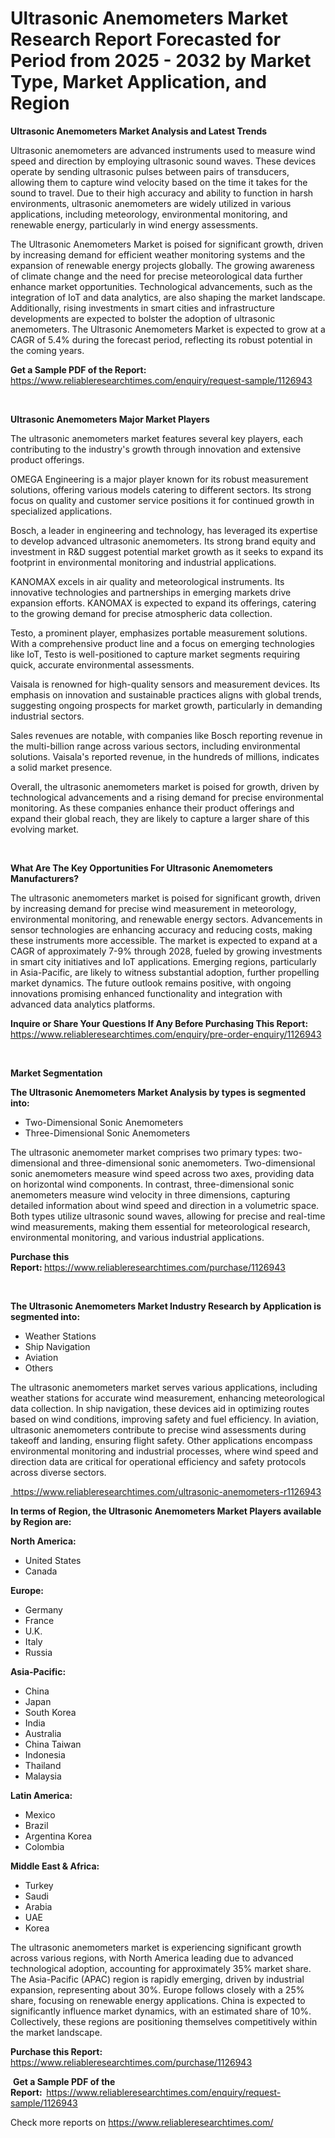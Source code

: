 <p><h1>Ultrasonic Anemometers Market Research Report Forecasted for Period from 2025 -  2032 by Market Type, Market Application, and Region</h1></p><p><strong>Ultrasonic Anemometers Market Analysis and Latest Trends</strong></p>
<p><p>Ultrasonic anemometers are advanced instruments used to measure wind speed and direction by employing ultrasonic sound waves. These devices operate by sending ultrasonic pulses between pairs of transducers, allowing them to capture wind velocity based on the time it takes for the sound to travel. Due to their high accuracy and ability to function in harsh environments, ultrasonic anemometers are widely utilized in various applications, including meteorology, environmental monitoring, and renewable energy, particularly in wind energy assessments.</p><p>The Ultrasonic Anemometers Market is poised for significant growth, driven by increasing demand for efficient weather monitoring systems and the expansion of renewable energy projects globally. The growing awareness of climate change and the need for precise meteorological data further enhance market opportunities. Technological advancements, such as the integration of IoT and data analytics, are also shaping the market landscape. Additionally, rising investments in smart cities and infrastructure developments are expected to bolster the adoption of ultrasonic anemometers. The Ultrasonic Anemometers Market is expected to grow at a CAGR of 5.4% during the forecast period, reflecting its robust potential in the coming years.</p></p>
<p><strong>Get a Sample PDF of the Report:&nbsp;</strong> <a href="https://www.reliableresearchtimes.com/enquiry/request-sample/1126943?utm_campaign=2183&utm_medium=2&utm_source=Github&utm_content=ia&utm_term=21022025&utm_id=ultrasonic-anemometers">https://www.reliableresearchtimes.com/enquiry/request-sample/1126943</a></p>
<p>&nbsp;</p>
<p><strong>Ultrasonic Anemometers Major Market Players</strong></p>
<p><p>The ultrasonic anemometers market features several key players, each contributing to the industry's growth through innovation and extensive product offerings. </p><p>OMEGA Engineering is a major player known for its robust measurement solutions, offering various models catering to different sectors. Its strong focus on quality and customer service positions it for continued growth in specialized applications.</p><p>Bosch, a leader in engineering and technology, has leveraged its expertise to develop advanced ultrasonic anemometers. Its strong brand equity and investment in R&D suggest potential market growth as it seeks to expand its footprint in environmental monitoring and industrial applications.</p><p>KANOMAX excels in air quality and meteorological instruments. Its innovative technologies and partnerships in emerging markets drive expansion efforts. KANOMAX is expected to expand its offerings, catering to the growing demand for precise atmospheric data collection.</p><p>Testo, a prominent player, emphasizes portable measurement solutions. With a comprehensive product line and a focus on emerging technologies like IoT, Testo is well-positioned to capture market segments requiring quick, accurate environmental assessments.</p><p>Vaisala is renowned for high-quality sensors and measurement devices. Its emphasis on innovation and sustainable practices aligns with global trends, suggesting ongoing prospects for market growth, particularly in demanding industrial sectors.</p><p>Sales revenues are notable, with companies like Bosch reporting revenue in the multi-billion range across various sectors, including environmental solutions. Vaisala's reported revenue, in the hundreds of millions, indicates a solid market presence.</p><p>Overall, the ultrasonic anemometers market is poised for growth, driven by technological advancements and a rising demand for precise environmental monitoring. As these companies enhance their product offerings and expand their global reach, they are likely to capture a larger share of this evolving market.</p></p>
<p>&nbsp;</p>
<p><strong>What Are The Key Opportunities For Ultrasonic Anemometers Manufacturers?</strong></p>
<p><p>The ultrasonic anemometers market is poised for significant growth, driven by increasing demand for precise wind measurement in meteorology, environmental monitoring, and renewable energy sectors. Advancements in sensor technologies are enhancing accuracy and reducing costs, making these instruments more accessible. The market is expected to expand at a CAGR of approximately 7-9% through 2028, fueled by growing investments in smart city initiatives and IoT applications. Emerging regions, particularly in Asia-Pacific, are likely to witness substantial adoption, further propelling market dynamics. The future outlook remains positive, with ongoing innovations promising enhanced functionality and integration with advanced data analytics platforms.</p></p>
<p><strong>Inquire or Share Your Questions If Any Before Purchasing This Report:</strong> <a href="https://www.reliableresearchtimes.com/enquiry/pre-order-enquiry/1126943?utm_campaign=2183&utm_medium=2&utm_source=Github&utm_content=ia&utm_term=21022025&utm_id=ultrasonic-anemometers">https://www.reliableresearchtimes.com/enquiry/pre-order-enquiry/1126943</a></p>
<p>&nbsp;</p>
<p><strong>Market Segmentation</strong></p>
<p><strong>The Ultrasonic Anemometers Market Analysis by types is segmented into:</strong></p>
<p><ul><li>Two-Dimensional Sonic Anemometers</li><li>Three-Dimensional Sonic Anemometers</li></ul></p>
<p><p>The ultrasonic anemometer market comprises two primary types: two-dimensional and three-dimensional sonic anemometers. Two-dimensional sonic anemometers measure wind speed across two axes, providing data on horizontal wind components. In contrast, three-dimensional sonic anemometers measure wind velocity in three dimensions, capturing detailed information about wind speed and direction in a volumetric space. Both types utilize ultrasonic sound waves, allowing for precise and real-time wind measurements, making them essential for meteorological research, environmental monitoring, and various industrial applications.</p></p>
<p><strong>Purchase this Report:&nbsp;</strong><a href="https://www.reliableresearchtimes.com/purchase/1126943?utm_campaign=2183&utm_medium=2&utm_source=Github&utm_content=ia&utm_term=21022025&utm_id=ultrasonic-anemometers">https://www.reliableresearchtimes.com/purchase/1126943</a></p>
<p>&nbsp;</p>
<p><strong>The Ultrasonic Anemometers Market Industry Research by Application is segmented into:</strong></p>
<p><ul><li>Weather Stations</li><li>Ship Navigation</li><li>Aviation</li><li>Others</li></ul></p>
<p><p>The ultrasonic anemometers market serves various applications, including weather stations for accurate wind measurement, enhancing meteorological data collection. In ship navigation, these devices aid in optimizing routes based on wind conditions, improving safety and fuel efficiency. In aviation, ultrasonic anemometers contribute to precise wind assessments during takeoff and landing, ensuring flight safety. Other applications encompass environmental monitoring and industrial processes, where wind speed and direction data are critical for operational efficiency and safety protocols across diverse sectors.</p></p>
<p><a href="https://www.reliableresearchtimes.com/ultrasonic-anemometers-r1126943?utm_campaign=2183&utm_medium=2&utm_source=Github&utm_content=ia&utm_term=21022025&utm_id=ultrasonic-anemometers">&nbsp;https://www.reliableresearchtimes.com/ultrasonic-anemometers-r1126943</a></p>
<p><strong>In terms of Region, the Ultrasonic Anemometers Market Players available by Region are:</strong></p>
<p>
    <p> <strong> North America: </strong>
        <ul>
            <li>United States</li>
            <li>Canada</li>
        </ul>
        </p> 
    <p> <strong> Europe: </strong>
        <ul>
            <li>Germany</li>
            <li>France</li>
            <li>U.K.</li>
            <li>Italy</li>
            <li>Russia</li>
        </ul>
        </p> 
    <p> <strong> Asia-Pacific: </strong>
        <ul>
            <li>China</li>
            <li>Japan</li>
            <li>South Korea</li>
            <li>India</li>
            <li>Australia</li>
            <li>China Taiwan</li>
            <li>Indonesia</li>
            <li>Thailand</li>
            <li>Malaysia</li>
        </ul>
        </p> 
    <p> <strong> Latin America: </strong>
        <ul>
            <li>Mexico</li>
            <li>Brazil</li>
            <li>Argentina Korea</li>
            <li>Colombia</li>
        </ul>
        </p> 
    <p> <strong> Middle East & Africa: </strong>
        <ul>
            <li>Turkey</li>
            <li>Saudi</li>
            <li>Arabia</li>
            <li>UAE</li>
            <li>Korea</li>
        </ul>
    </p>
    </p>
<p><p>The ultrasonic anemometers market is experiencing significant growth across various regions, with North America leading due to advanced technological adoption, accounting for approximately 35% market share. The Asia-Pacific (APAC) region is rapidly emerging, driven by industrial expansion, representing about 30%. Europe follows closely with a 25% share, focusing on renewable energy applications. China is expected to significantly influence market dynamics, with an estimated share of 10%. Collectively, these regions are positioning themselves competitively within the market landscape.</p></p>
<p><strong>Purchase this Report: </strong><a href="https://www.reliableresearchtimes.com/purchase/1126943?utm_campaign=2183&utm_medium=2&utm_source=Github&utm_content=ia&utm_term=21022025&utm_id=ultrasonic-anemometers">https://www.reliableresearchtimes.com/purchase/1126943</a></p>
<p>&nbsp;<strong>Get a Sample PDF of the Report:&nbsp;&nbsp;</strong><a href="https://www.reliableresearchtimes.com/enquiry/request-sample/1126943?utm_campaign=2183&utm_medium=2&utm_source=Github&utm_content=ia&utm_term=21022025&utm_id=ultrasonic-anemometers">https://www.reliableresearchtimes.com/enquiry/request-sample/1126943</a></p>
<p><strong></strong></p>
<p>Check more reports on <a href="https://www.reliableresearchtimes.com/?utm_campaign=2183&utm_medium=2&utm_source=Github&utm_content=ia&utm_term=21022025&utm_id=ultrasonic-anemometers">https://www.reliableresearchtimes.com/</a></p>
